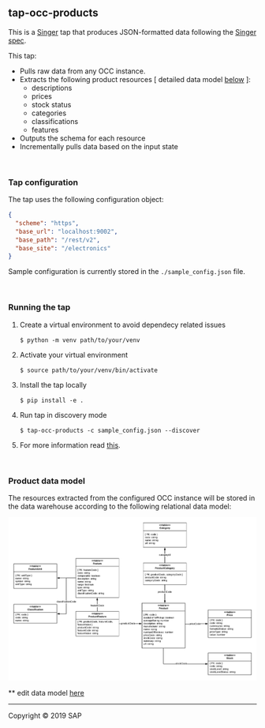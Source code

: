 ## tap-occ-products

This is a [Singer](https://singer.io) tap that produces JSON-formatted data
following the [Singer
spec](https://github.com/singer-io/getting-started/blob/master/SPEC.md).

This tap:

- Pulls raw data from any OCC instance.
- Extracts the following product resources [ detailed data model [below](#product-data-model) ]:
  - descriptions
  - prices
  - stock status
  - categories
  - classifications
  - features
- Outputs the schema for each resource
- Incrementally pulls data based on the input state

<br>

### Tap configuration

The tap uses the following configuration object:
 
```json
{
  "scheme": "https",
  "base_url": "localhost:9002",
  "base_path": "/rest/v2",
  "base_site": "/electronics"
}
```

Sample configuration is currently stored in the `./sample_config.json` file.

<br>

### Running the tap

1. Create a virtual environment to avoid dependecy related issues
    ```text
    $ python -m venv path/to/your/venv
    ```

2. Activate your virtual environment
     ```text
    $ source path/to/your/venv/bin/activate
    ```

3. Install the tap locally
    ```text
    $ pip install -e . 
    ```
   
4. Run tap in discovery mode
    ```text
    $ tap-occ-products -c sample_config.json --discover
    ```
   
5. For more information read [this](https://github.com/singer-io/getting-started). 

<br>

### Product data model 

The resources extracted from the configured OCC instance will be stored in the data warehouse according to the following relational data model:

![warehouse schema](./doc/warehouse-schema.png)

** edit data model [here](https://www.lucidchart.com/invitations/accept/1cccf1ee-a990-49bc-a2e2-9d5fe31009ec)

---

Copyright &copy; 2019 SAP
